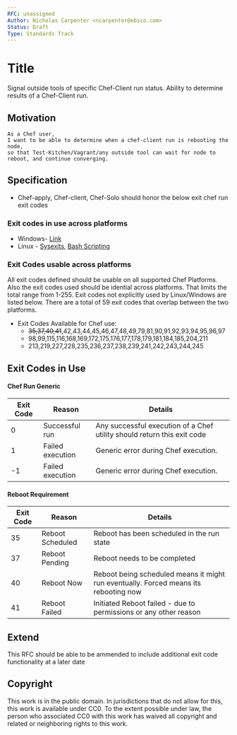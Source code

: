 ```yaml
---
RFC: unassigned
Author: Nicholas Carpenter <ncarpenter@ebsco.com>
Status: Draft
Type: Standards Track
---
```


# Title

Signal outside tools of specific Chef-Client run status.  Ability to determine results of a Chef-Client run.

## Motivation
    As a Chef user,
    I want to be able to determine when a chef-client run is rebooting the node,
    so that Test-Kitchen/Vagrant/any outside tool can wait for node to reboot, and continue converging.
    
## Specification
* Chef-apply, Chef-client, Chef-Solo should honor the below exit chef run exit codes

### Exit codes in use across platforms
* Windows- [Link](https://msdn.microsoft.com/en-us/library/windows/desktop/ms681381(v=vs.85).aspx)
* Linux - [Sysexits](http://www.freebsd.org/cgi/man.cgi?query=sysexits&apropos=0&sektion=0&manpath=FreeBSD+4.3-RELEASE&format=html), [Bash Scripting](http://tldp.org/LDP/abs/html/exitcodes.html)
 

### Exit Codes usable across platforms
All exit codes defined should be usable on all supported Chef Platforms.  Also the exit codes used should be idential across platforms.  That limits the total range from 1-255.  Exit codes not explicitly used by Linux/Windows are listed below.  There are a total of 59 exit codes that overlap between the two platforms.
 
 * Exit Codes Available for Chef use:
     * ~~35,37,40,41~~,42,43,44,45,46,47,48,49,79,81,90,91,92,93,94,95,96,97
     * 98,99,115,116,168,169,172,175,176,177,178,179,181,184,185,204,211
     * 213,219,227,228,235,236,237,238,239,241,242,243,244,245

## Exit Codes in Use

#### Chef Run Generic
Exit Code        | Reason            | Details
-------------    | -------------     |-----
0                | Successful run    | Any successful execution of a Chef utility should return this exit code
1                | Failed execution  | Generic error during Chef execution.  
-1               | Failed execution  | Generic error during Chef execution.  


#### Reboot Requirement
Exit Code        | Reason            | Details
-------------    | -------------     |-----
35               | Reboot Scheduled  | Reboot has been scheduled in the run state
37               | Reboot Pending    | Reboot needs to be completed 
40               | Reboot Now        | Reboot being scheduled means it might run eventually.  Forced means its rebooting now
41               | Reboot Failed     | Initiated Reboot failed - due to permissions or any other reason


## Extend
This RFC should be able to be ammended to include additional exit code functionality at a later date

## Copyright

This work is in the public domain. In jurisdictions that do not allow for this,
this work is available under CC0. To the extent possible under law, the person
who associated CC0 with this work has waived all copyright and related or
neighboring rights to this work.